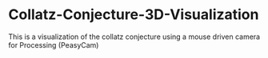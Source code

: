 # Collatz-Conjecture-3D-Visualization 

This is a visualization of the collatz conjecture using a mouse driven camera for Processing (PeasyCam) 

